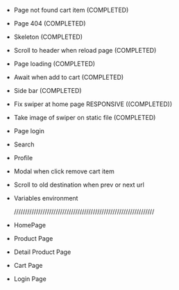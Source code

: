 - Page not found cart item (COMPLETED)
- Page 404 (COMPLETED)
- Skeleton (COMPLETED)
- Scroll to header when reload page (COMPLETED)
- Page loading (COMPLETED)
- Await when add to cart (COMPLETED)
- Side bar (COMPLETED)
- Fix swiper at home page RESPONSIVE ((COMPLETED))
- Take image of swiper on static file (COMPLETED)

- Page login
- Search
- Profile
- Modal when click remove cart item
- Scroll to old destination when prev or next url
- Variables environment

  ////////////////////////////////////////////////////////////////

- HomePage
- Product Page
- Detail Product Page
- Cart Page
- Login Page
